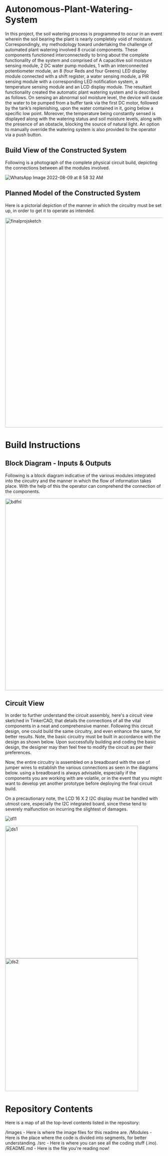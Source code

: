 # Autonomous-Plant-Watering-System

In this project, the soil watering process is programmed to occur in an event wherein the soil bearing the plant is nearly completely void of moisture. Correspondingly, my methodology toward undertaking the challenge of automated plant watering involved 8 crucial components. These components functioned interconnectedly to bring about the complete functionality of the system and comprised of A capacitive soil moisture sensing module, 2 DC water pump modules, 1 with an interconnected potentiometer module, an 8 (four Reds and four Greens) LED display module connected with a shift register, a water sensing module, a PIR sensing module with a corresponding LED notification system, a temperature sensing module and an LCD display module. The resultant functionality created the automatic plant watering system and is described as follows. On sensing an abnormal soil moisture level, the device will cause the water to be pumped from a buffer tank via the first DC motor, followed by the tank’s replenishing, upon the water contained in it, going below a specific low point. Moreover, the temperature being constantly sensed is displayed along with the watering status and soil moisture levels, along with the presence of an obstacle, blocking the source of natural light. An option to manually override the watering system is also provided to the operator via a push button.

## Build View of the Constructed System

Following is a photograph of the complete physical circuit build, depicting the connections between all the modules involved.

![WhatsApp Image 2022-08-09 at 8 58 32 AM](https://user-images.githubusercontent.com/111105406/184284946-4c5b1228-4e6a-4f9d-accb-5391b3c10f23.jpeg)

## Planned Model of the Constructed System

Here is a pictorial depiction of the manner in which the circuitry must be set up, in order to get it to operate as intended.

<img width="671" alt="finalprojsketch" src="https://user-images.githubusercontent.com/111105406/184285684-bd8f0a17-0699-40a5-9620-f5a6bb64eb96.png">

# Build Instructions

## Block Diagram - Inputs & Outputs

Following is a block diagram indicative of the various modules integrated into the circuitry and the manner in which the flow of information takes place. With the help of this the operator can comprehend the connection of the components.

<img width="614" alt="bdfnl" src="https://user-images.githubusercontent.com/111105406/184285815-6a056f92-52e3-4f10-b9ca-7b3398aa7d59.png">

## Circuit View

In order to further understand the circuit assembly, here's a circuit view sketched in TinkerCAD, that details the connections of all the vital components in a neat and comprehensive manner. Following this circuit design, one could build the same circuitry, and even enhance the same, for better results. Note, the basic circuitry must be built in accordance with the design as shown below. Upon successfully building and coding the basic design, the designer may then feel free to modify the circuit as per their preferences. 

Now, the entire circuitry is assembled on a breadboard with the use of jumper wires to establish the various connections as seen in the diagrams below. using a breadboard is always advisable, especially if the components you are working with are volatile, or in the event that you might want to develop yet another prototype before deploying the final circuit build.

On a precautionary note, the LCD 16 X 2 I2C display must be handled with utmost care, especially the I2C integrated board, since these tend to severely malfunction on incurring the slightest of damages.

![d11](https://user-images.githubusercontent.com/111105406/184286683-7591d19e-a226-4d63-9394-edc2a6301298.png)

<img width="424" alt="ds1" src="https://user-images.githubusercontent.com/111105406/184288563-ff87433b-e326-4292-aeb8-ec15d8da5280.png">

<img width="425" alt="ds2" src="https://user-images.githubusercontent.com/111105406/184288573-83e4e929-c74b-43ad-969d-cf221525ee90.png">

# Repository Contents

Here is a map of all the top-level contents listed in the repository:

/Images - Here is where the image files for this readme are.
/Modules - Here is the place where the code is divided into segments, for better understanding.
/src - Here is where you can see all the coding stuff (.ino).
/README.md - Here is the file you're reading now! 
